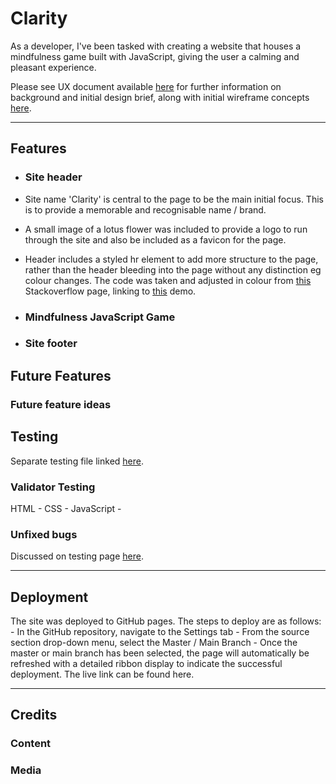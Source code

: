 # Clarity
As a developer, I've been tasked with creating a website that houses a mindfulness game built with JavaScript, giving the user a calming and pleasant experience.

Please see UX document available [here]() for further information on background and initial design brief, along with initial wireframe concepts [here]().

---

## Features
- ### Site header
- Site name 'Clarity' is central to the page to be the main initial focus. This is to provide a memorable and recognisable name / brand.
- A small image of a lotus flower was included to provide a logo to run through the site and also be included as a favicon for the page.
- Header includes a styled hr element to add more structure to the page, rather than the header bleeding into the page without any distinction eg colour changes. The code was taken and adjusted in colour from [this](https://stackoverflow.com/questions/9437400/css-fade-out-horizontal-rule-line-styled-div-effect-without-images) Stackoverflow page, linking to [this](http://jsfiddle.net/andresilich/fZNbK/1/) demo.

- ### Mindfulness JavaScript Game

- ### Site footer

## Future Features
### Future feature ideas

## Testing
Separate testing file linked [here]().

### Validator Testing
HTML -
CSS -
JavaScript -

### Unfixed bugs
Discussed on testing page [here]().

---

## Deployment
The site was deployed to GitHub pages. The steps to deploy are as follows: - In the GitHub repository, navigate to the Settings tab - From the source section drop-down menu, select the Master / Main Branch - Once the master or main branch has been selected, the page will automatically be refreshed with a detailed ribbon display to indicate the successful deployment. The live link can be found here.

---

## Credits
### Content

### Media